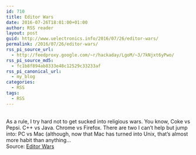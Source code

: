 ```yaml
---
id: 710
title: Editor Wars
date: 2016-07-26T18:01:00+01:00
author: RSS reader
layout: post
guid: http://www.uelectronics.info/2016/07/26/editor-wars/
permalink: /2016/07/26/editor-wars/
rss_pi_source_url:
  - http://feedproxy.google.com/~r/hackaday/LgoM/~3/7kNjxt6yPwo/
rss_pi_source_md5:
  - fc1b8f894ab8333e48c12529c33233af
rss_pi_canonical_url:
  - my_blog
categories:
  - RSS
tags:
  - RSS
---
```

&#013;  
As a rule, I try hard not to get sucked into religious wars. You know, Coke vs Pepsi. C++ vs Java. Chrome vs Firefox. There are two I can’t help but jump into: PC vs Mac (although, now that Mac has turned into Unix, that’s almost more habit than anything…&#013;  
Source: <a href="http://feedproxy.google.com/~r/hackaday/LgoM/~3/7kNjxt6yPwo/" target="_blank">Editor Wars</a>